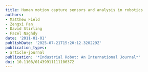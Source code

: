 ```yaml
---
title: Human motion capture sensors and analysis in robotics
authors:
- Matthew Field
- Zengxi Pan
- David Stirling
- Fazel Naghdy
date: '2011-01-01'
publishDate: '2025-07-21T15:20:12.320229Z'
publication_types:
- article-journal
publication: '*Industrial Robot: An International Journal*'
doi: 10.1108/01439911111106372
---
```

